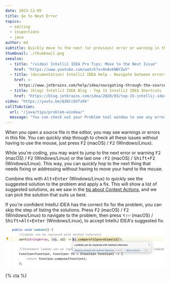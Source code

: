 ```yaml
---
date: 2023-12-05
title: Go to Next Error
topics:
  - editing
  - inspections
  - java
author: md
subtitle: Quickly move to the next (or previous) error or warning in the file.
thumbnail: ./thumbnail.png
seealso:
  - title: "(video) IntelliJ IDEA Pro Tips: Move to the Next Issue"
    href: "https://www.youtube.com/watch?v=9nAvkNBYZwY"
  - title: (documentation) IntelliJ IDEA Help - Navigate between errors or warnings
    href: >-
      https://www.jetbrains.com/help/idea/navigating-through-the-source-code.html#navigate-errors-warnings
  - title: (blog) IntelliJ IDEA Blog - Top 15 IntelliJ IDEA Shortcuts
    href: "https://blog.jetbrains.com/idea/2020/03/top-15-intellij-idea-shortcuts/"
video: "https://youtu.be/Q26Cc6V7zKk"
callToAction:
  url: "/java/tips/problem-window/"
  message: "You can check out your Problem tool window to see any errors in your project."
---
```


When you open a source file in the editor, you may see warnings or errors in this file. You can quickly step through to check all these issues without having to use the mouse, just press <kbd>F2</kbd> (macOS) / <kbd>F2</kbd> (Windows/Linux).

While you're coding, you may want to jump to the next error or warning <kbd>F2</kbd> (macOS) / <kbd>F2</kbd> (Windows/Linux) or the last one <kbd>⇧F2</kbd> (macOS) / <kbd>Shift+F2</kbd> (Windows/Linux). This way, you can quickly hop to the next thing that needs fixing or addressing without having to move your hand to the
mouse.

Combine this with <kbd>Alt+Enter</kbd> (Windows/Linux) to quickly see the suggested solution to the problem and apply a fix. This will show a list of suggested solutions, as we saw in the [tip about Context Actions](../context-actions/),
and we can pick the solution that suits us best.

If you're confident IntelliJ IDEA has the correct fix for the problem, you can skip the step of listing the solutions. Press <kbd>F2</kbd> (macOS) / <kbd>F2</kbd> (Windows/Linux) to navigate to the problem, then press <kbd>⌥⇧⏎</kbd> (macOS) / <kbd>Shift+Alt+Enter</kbd> (Windows/Linux), to accept IntelliJ IDEA's suggested fix.

![Accept suggested fix](accept-suggestion.png)

{% cta %}
